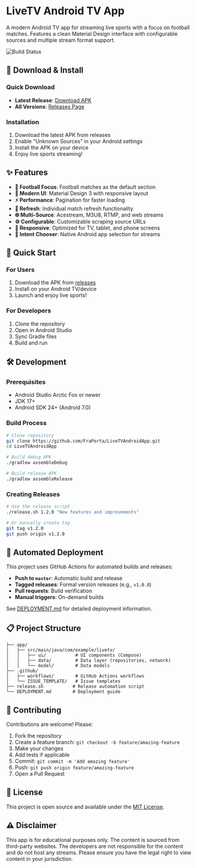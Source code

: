 # LiveTV Android TV App

A modern Android TV app for streaming live sports with a focus on football matches. Features a clean Material Design interface with configurable sources and multiple stream format support.

![Build Status](https://github.com/FraPorta/LiveTVAndroidApp/workflows/Build%20and%20Release%20Android%20APK/badge.svg)

## 📱 Download & Install

### Quick Download
- **Latest Release**: [Download APK](https://github.com/FraPorta/LiveTVAndroidApp/releases/latest)
- **All Versions**: [Releases Page](https://github.com/FraPorta/LiveTVAndroidApp/releases)

### Installation
1. Download the latest APK from releases
2. Enable "Unknown Sources" in your Android settings
3. Install the APK on your device
4. Enjoy live sports streaming!

## ✨ Features

- **🏈 Football Focus**: Football matches as the default section
- **🎨 Modern UI**: Material Design 3 with responsive layout
- **⚡ Performance**: Pagination for faster loading
- **🔄 Refresh**: Individual match refresh functionality  
- **🌐 Multi-Source**: Acestream, M3U8, RTMP, and web streams
- **⚙️ Configurable**: Customizable scraping source URLs
- **📱 Responsive**: Optimized for TV, tablet, and phone screens
- **🔗 Intent Chooser**: Native Android app selection for streams

## 🚀 Quick Start

### For Users
1. Download the APK from [releases](https://github.com/FraPorta/LiveTVAndroidApp/releases)
2. Install on your Android TV/device
3. Launch and enjoy live sports!

### For Developers
1. Clone the repository
2. Open in Android Studio
3. Sync Gradle files
4. Build and run

## 🛠️ Development

### Prerequisites
- Android Studio Arctic Fox or newer
- JDK 17+
- Android SDK 24+ (Android 7.0)

### Build Process
```bash
# Clone repository
git clone https://github.com/FraPorta/LiveTVAndroidApp.git
cd LiveTVAndroidApp

# Build debug APK
./gradlew assembleDebug

# Build release APK  
./gradlew assembleRelease
```

### Creating Releases
```bash
# Use the release script
./release.sh 1.2.0 "New features and improvements"

# Or manually create tag
git tag v1.2.0
git push origin v1.2.0
```

## 🔄 Automated Deployment

This project uses GitHub Actions for automated builds and releases:

- **Push to `master`**: Automatic build and release
- **Tagged releases**: Formal version releases (e.g., `v1.0.0`)
- **Pull requests**: Build verification
- **Manual triggers**: On-demand builds

See [DEPLOYMENT.md](DEPLOYMENT.md) for detailed deployment information.

## 📋 Project Structure

```
├── app/
│   ├── src/main/java/com/example/livetv/
│   │   ├── ui/           # UI components (Compose)
│   │   ├── data/         # Data layer (repositories, network)
│   │   └── model/        # Data models
├── .github/
│   ├── workflows/        # GitHub Actions workflows
│   └── ISSUE_TEMPLATE/   # Issue templates
├── release.sh           # Release automation script
└── DEPLOYMENT.md        # Deployment guide
```

## 🤝 Contributing

Contributions are welcome! Please:

1. Fork the repository
2. Create a feature branch: `git checkout -b feature/amazing-feature`
3. Make your changes
4. Add tests if applicable
5. Commit: `git commit -m 'Add amazing feature'`
6. Push: `git push origin feature/amazing-feature`
7. Open a Pull Request

## 📝 License

This project is open source and available under the [MIT License](LICENSE).

## ⚠️ Disclaimer

This app is for educational purposes only. The content is sourced from third-party websites. The developers are not responsible for the content and do not host any streams. Please ensure you have the legal right to view content in your jurisdiction.
